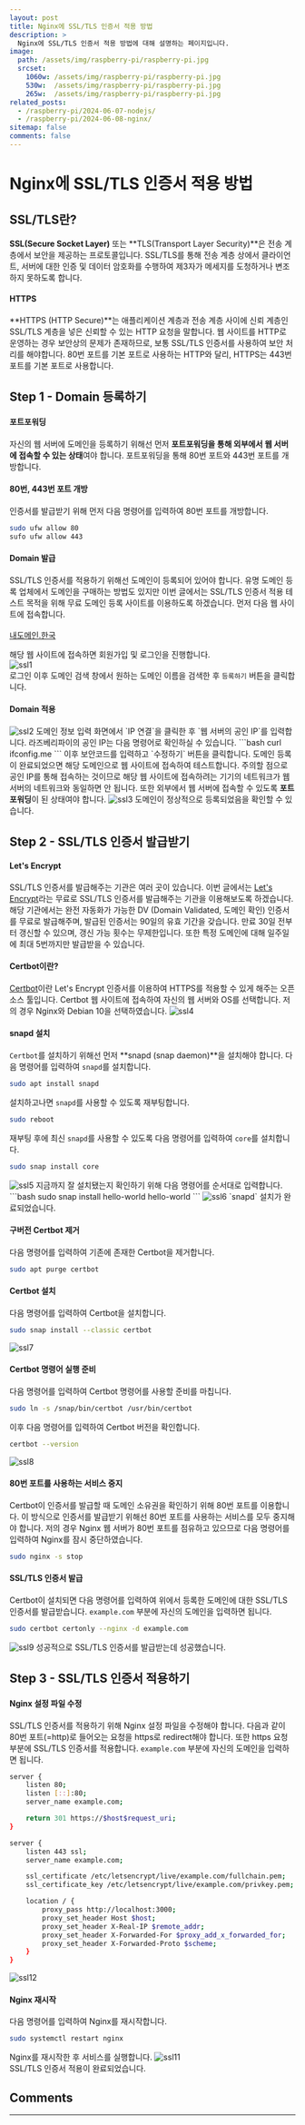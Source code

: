 ```yaml
---
layout: post
title: Nginx에 SSL/TLS 인증서 적용 방법
description: >
  Nginx에 SSL/TLS 인증서 적용 방법에 대해 설명하는 페이지입니다.
image: 
  path: /assets/img/raspberry-pi/raspberry-pi.jpg
  srcset:
    1060w: /assets/img/raspberry-pi/raspberry-pi.jpg
    530w:  /assets/img/raspberry-pi/raspberry-pi.jpg
    265w:  /assets/img/raspberry-pi/raspberry-pi.jpg
related_posts:
  - /raspberry-pi/2024-06-07-nodejs/
  - /raspberry-pi/2024-06-08-nginx/
sitemap: false
comments: false
---
```


# Nginx에 SSL/TLS 인증서 적용 방법

## SSL/TLS란?
**SSL(Secure Socket Layer)** 또는 **TLS(Transport Layer Security)**은 전송 계층에서 보안을 제공하는 프로토콜입니다. SSL/TLS를 통해 전송 계층 상에서 클라이언트, 서버에 대한 인증 및 데이터 암호화를 수행하여 제3자가 메세지를 도청하거나 변조하지 못하도록 합니다.

#### HTTPS
**HTTPS (HTTP Secure)**는 애플리케이션 계층과 전송 계층 사이에 신뢰 계층인 SSL/TLS 계층을 넣은 신뢰할 수 있는 HTTP 요청을 말합니다. 웹 사이트를 HTTP로 운영하는 경우 보안상의 문제가 존재하므로, 보통 SSL/TLS 인증서를 사용하여 보안 처리를 해야합니다. 80번 포트를 기본 포트로 사용하는 HTTP와 달리, HTTPS는 443번 포트를 기본 포트로 사용합니다.

## Step 1 - Domain 등록하기

#### 포트포워딩
자신의 웹 서버에 도메인을 등록하기 위해선 먼저 **포트포워딩을 통해 외부에서 웹 서버에 접속할 수 있는 상태**여야 합니다. 포트포워딩을 통해 80번 포트와 443번 포트를 개방합니다.

#### 80번, 443번 포트 개방
인증서를 발급받기 위해 먼저 다음 명령어를 입력하여 80번 포트를 개방합니다. 
```bash
sudo ufw allow 80
sufo ufw allow 443
```

#### Domain 발급
SSL/TLS 인증서를 적용하기 위해선 도메인이 등록되어 있어야 합니다. 유명 도메인 등록 업체에서 도메인을 구매하는 방법도 있지만 이번 글에서는 SSL/TLS 인증서 적용 테스트 목적을 위해 무료 도메인 등록 사이트를 이용하도록 하겠습니다. 먼저 다음 웹 사이트에 접속합니다.     
<br />
<a href="https://xn--220b31d95hq8o.xn--3e0b707e/">내도메인.한국</a>

해당 웹 사이트에 접속하면 회원가입 및 로그인을 진행합니다.    
<img src="/assets/img/raspberry-pi/ssl/ssl1.png" alt="ssl1" />    
로그인 이후 도메인 검색 창에서 원하는 도메인 이름을 검색한 후 `등록하기` 버튼을 클릭합니다.

#### Domain 적용
<img src="/assets/img/raspberry-pi/ssl/ssl2.png" alt="ssl2" />   
도메인 정보 입력 화면에서 `IP 연결`을 클릭한 후 `웹 서버의 공인 IP`를 입력합니다. 라즈베리파이의 공인 IP는 다음 명령어로 확인하실 수 있습니다.
```bash
curl ifconfig.me
```
이후 보안코드를 입력하고 `수정하기` 버튼을 클릭합니다. 도메인 등록이 완료되었으면 해당 도메인으로 웹 사이트에 접속하여 테스트합니다. 주의할 점으로 공인 IP를 통해 접속하는 것이므로 해당 웹 사이트에 접속하려는 기기의 네트워크가 웹 서버의 네트워크와 동일하면 안 됩니다. 또한 외부에서 웹 서버에 접속할 수 있도록 <b>포트포워딩</b>이 된 상태여야 합니다.
<img src="/assets/img/raspberry-pi/ssl/ssl3.png" alt="ssl3" />     
도메인이 정상적으로 등록되었음을 확인할 수 있습니다.

## Step 2 - SSL/TLS 인증서 발급받기

#### Let's Encrypt
SSL/TLS 인증서를 발급해주는 기관은 여러 곳이 있습니다. 이번 글에서는 <a href="https://letsencrypt.org/" target="_blank">Let's Encrypt</a>라는 무료로 SSL/TLS 인증서를 발급해주는 기관을 이용해보도록 하겠습니다. 해당 기관에서는 완전 자동화가 가능한 DV (Domain Validated, 도메인 확인) 인증서를 무료로 발급해주며, 발급된 인증서는 90일의 유효 기간을 갖습니다. 만료 30일 전부터 갱신할 수 있으며, 갱신 가능 횟수는 무제한입니다. 또한 특정 도메인에 대해 일주일에 최대 5번까지만 발급받을 수 있습니다.

#### Certbot이란?
<a href="https://certbot.eff.org/" target="_blank">Certbot<a/>이란 Let's Encrypt 인증서를 이용하여 HTTPS를 적용할 수 있게 해주는 오픈 소스 툴입니다. 
Certbot 웹 사이트에 접속하여 자신의 웹 서버와 OS를 선택합니다. 저의 경우 Nginx와 Debian 10을 선택하였습니다.
<img src="/assets/img/raspberry-pi/ssl/ssl4.png" alt="ssl4" />     

#### snapd 설치
`Certbot`를 설치하기 위해선 먼저 **snapd (snap daemon)**을 설치해야 합니다. 다음 명령어를 입력하여 `snapd`를 설치합니다.
```bash
sudo apt install snapd
```
설치하고나면 `snapd`를 사용할 수 있도록 재부팅합니다.
```bash
sudo reboot
```
재부팅 후에 최신 `snapd`를 사용할 수 있도록 다음 명령어를 입력하여 `core`를 설치합니다.
```bash
sudo snap install core
```
<img src="/assets/img/raspberry-pi/ssl/ssl5.png" alt="ssl5" />     
지금까지 잘 설치됐는지 확인하기 위해 다음 명령어를 순서대로 입력합니다.   
```bash
sudo snap install hello-world
hello-world
```
<img src="/assets/img/raspberry-pi/ssl/ssl6.png" alt="ssl6" />    
`snapd` 설치가 완료되었습니다.

#### 구버전 Certbot 제거
다음 명령어를 입력하여 기존에 존재한 Certbot을 제거합니다.
```bash
sudo apt purge certbot
```

#### Certbot 설치
다음 명령어를 입력하여 Certbot을 설치합니다.   
```bash
sudo snap install --classic certbot
```
<img src="/assets/img/raspberry-pi/ssl/ssl7.png" alt="ssl7" />    

#### Certbot 명령어 실행 준비
다음 명령어를 입력하여 Certbot 명령어를 사용할 준비를 마칩니다.
```bash
sudo ln -s /snap/bin/certbot /usr/bin/certbot
```
이후 다음 명령어를 입력하여 Certbot 버전을 확인합니다.
```bash
certbot --version
```
<img src="/assets/img/raspberry-pi/ssl/ssl8.png" alt="ssl8" />    

#### 80번 포트를 사용하는 서비스 중지
Certbot이 인증서를 발급할 때 도메인 소유권을 확인하기 위해 80번 포트를 이용합니다. 이 방식으로 인증서를 발급받기 위해선 80번 포트를 사용하는 서비스를 모두 중지해야 합니다. 저의 경우 Nginx 웹 서버가 80번 포트를 점유하고 있으므로 다음 명령어를 입력하여 Nginx를 잠시 중단하였습니다.
```bash
sudo nginx -s stop
```

#### SSL/TLS 인증서 발급
Certbot이 설치되면 다음 명령어를 입력하여 위에서 등록한 도메인에 대한 SSL/TLS 인증서를 발급받습니다. `example.com` 부분에 자신의 도메인을 입력하면 됩니다.
```bash
sudo certbot certonly --nginx -d example.com
```
<img src="/assets/img/raspberry-pi/ssl/ssl9.png" alt="ssl9" />    
성공적으로 SSL/TLS 인증서를 발급받는데 성공했습니다.

## Step 3 - SSL/TLS 인증서 적용하기

#### Nginx 설정 파일 수정
SSL/TLS 인증서를 적용하기 위해 Nginx 설정 파일을 수정해야 합니다. 다음과 같이 80번 포트(=http)로 들어오는 요청을 https로 redirect해야 합니다. 또한 https 요청 부분에 SSL/TLS 인증서를 적용합니다. `example.com` 부분에 자신의 도메인을 입력하면 됩니다.
```bash
server {
    listen 80;
    listen [::]:80;
    server_name example.com;

    return 301 https://$host$request_uri;
}

server {
    listen 443 ssl;
    server_name example.com;

    ssl_certificate /etc/letsencrypt/live/example.com/fullchain.pem;
    ssl_certificate_key /etc/letsencrypt/live/example.com/privkey.pem;

    location / {
        proxy_pass http://localhost:3000;
        proxy_set_header Host $host;
        proxy_set_header X-Real-IP $remote_addr;
        proxy_set_header X-Forwarded-For $proxy_add_x_forwarded_for;
        proxy_set_header X-Forwarded-Proto $scheme;
    }
}
```
<img src="/assets/img/raspberry-pi/ssl/ssl12.png" alt="ssl12" />    

#### Nginx 재시작
다음 명령어를 입력하여 Nginx를 재시작합니다.
```bash
sudo systemctl restart nginx
```
Nginx를 재시작한 후 서비스를 실행합니다.
<img src="/assets/img/raspberry-pi/ssl/ssl11.png" alt="ssl11" />   
SSL/TLS 인증서 적용이 완료되었습니다.

## Comments
<hr />
<script
  src="https://utteranc.es/client.js"
  repo="HyunJinNo/HyunJinNo.github.io"
  issue-term="pathname"
  theme="github-light"
  crossorigin="anonymous"
  async
></script>